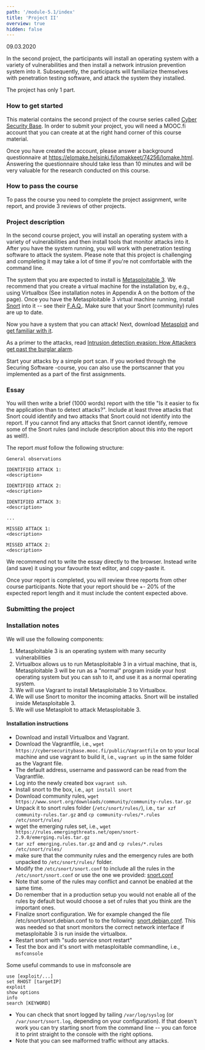 ```yaml
---
path: '/module-5.1/index'
title: 'Project II'
overview: true
hidden: false
---
```

<deadline>09.03.2020</deadline>

In the second project, the participants will install an operating system with a
variety of vulnerabilities and then install a network intrusion prevention
system into it. Subsequently, the participants will familiarize themselves with
penetration testing software, and attack the system they installed.


<please-login></please-login>

The project has only 1 part.

### How to get started

This material contains the second project of the course series called [Cyber
Security Base](https://cybersecuritybase.mooc.fi/).  In order to submit your
project, you will need a MOOC.fi account that you can create at at the right
hand corner of this course material.

Once you have created the account, please answer a background questionnaire at
https://elomake.helsinki.fi/lomakkeet/74256/lomake.html. Answering the
questionnaire should take less than 10 minutes and will be very valuable for
the research conducted on this course.

### How to pass the course

To pass the course you need to complete the project assignment, write report,
and provide 3 reviews of other projects.

### Project description

In the second course project, you will install an operating system with a
variety of vulnerabilities and then install tools that monitor attacks into
it. After you have the system running, you will work with penetration
testing software to attack the system. Please note that this project is
challenging and completing it may take a lot of time if you're not
comfortable with the command line.

The system that you are expected to install is [Metasploitable
3](https://github.com/rapid7/metasploitable3/). We recommend that you create a
virtual machine for the installation by, e.g., using Virtualbox (See
installation notes in Appendix A on the bottom of the page). Once you have the
Metasploitable 3 virtual machine running, install
[Snort](https://www.snort.org/) into it -- see their
[F.A.Q.](https://www.snort.org/faq). Make sure that your Snort (community)
rules are up to date.

Now you have a system that you can attack! Next, download [Metasploit](https://www.metasploit.com/) and [get familiar with it](https://www.rapid7.com/products/metasploit/).

As a primer to the attacks, read [Intrusion detection evasion: How Attackers get past the burglar alarm](https://www.sans.org/reading-room/whitepapers/detection/intrusion-detection-evasion-attackers-burglar-alarm-1284).

Start your attacks by a simple port scan. If you worked through the Securing Software -course, you can also use the portscanner that you implemented as a part of the first assignments.


### Essay

You will then write a brief (1000 words) report with the title "Is it easier to fix the application than to detect attacks?". Include at least three attacks that Snort could identify and two attacks that Snort could not identify into the report. If you cannot find any attacks that Snort cannot identify, remove some of the Snort rules (and include description about this into the report as well!).


The report _must_ follow the following structure:

```foo
General observations

IDENTIFIED ATTACK 1:
<description>

IDENTIFIED ATTACK 2:
<description>

IDENTIFIED ATTACK 3:
<description>

...

MISSED ATTACK 1:
<description>

MISSED ATTACK 2:
<description>
```

We recommend not to write the essay directly to the browser. Instead write (and
save) it using your favourite text editor, and copy-paste it.

Once your report is completed, you will review three reports from other course
participants. Note that your report should be +- 20% of the expected report
length and it must include the content expected above.

### Submitting the project

<quiz id="a77a4d33-855e-411f-a4f7-dd63b31796e2"></quiz>


### Installation notes

We will use the following components:
1. Metasploitable 3 is an operating system with many security vulnerabilities
2. Virtualbox allows us to run Metasploitable 3 in a virtual machine, that is, Metasploitable 3 will be run as a "normal" program inside your host operating system but you can
ssh to it, and use it as a normal operating system.
3. We will use Vagrant to install Metasploitable 3 to Virtualbox.
4. We will use Snort to monitor the incoming attacks. Snort will be installed inside Metasploitable 3.
5. We will use Metasploit to attack Metasploitable 3.


#### Installation instructions

- Download and install Virtualbox and Vagrant.
- Download the Vagrantfile, i.e., `wget https://cybersecuritybase.mooc.fi/public/Vagrantfile` on to your local machine and use vagrant to build it, i.e., `vagrant up` in the same folder as the Vagrant file.
- The default address, username and password can be read from the Vagrantfile.
- Log into the newly created box `vagrant ssh`.
- Install snort to the box, i.e., `apt install snort`
- Download community rules, `wget https://www.snort.org/downloads/community/community-rules.tar.gz`
- Unpack it to snort rules folder (`/etc/snort/rules/`), i.e., `tar xzf community-rules.tar.gz` and `cp community-rules/*.rules /etc/snort/rules/`
- wget the emerging rules set, i.e., `wget https://rules.emergingthreats.net/open/snort-2.9.0/emerging.rules.tar.gz`
- `tar xzf emerging.rules.tar.gz` and and `cp rules/*.rules /etc/snort/rules/`
- make sure that the community rules and the emergency rules are both unpacked to `/etc/snort/rules/` folder.
- Modify the `/etc/snort/snort.conf` to include all the rules in the `/etc/snort/snort.conf` or use the one we provided: [snort.conf](snort.conf)
- Note that some of the rules may conflict and cannot be enabled at the same time.
- Do remember that in a production setup you would not enable all of the rules by default but would choose a set of rules that you think are the important ones. 
- Finalize snort configuration. We for example changed the file /etc/snort/snort.debian.conf to to the following: [snort.debian.conf](snort.debian.conf).
This was needed so that snort monitors the correct network interface if metasploitable 3 is run inside the virtualbox.
- Restart snort with "sudo service snort restart"
- Test the box and it's snort with metasploitable commandline, i.e., `msfconsole`

Some useful commands to use in msfconsole are

```code
use [exploit/...]
set RHOST [targetIP]
exploit
show options
info
search [KEYWORD]
```

- You can check that snort logged by tailing `/var/log/syslog` (or `/var/snort/snort.log`, depending on your configuration). If that doesn't work you can try starting snort from the command line -- you can force it to print straight to the console with the right options.
- Note that you can see malformed traffic without any attacks.

<exercises-in-this-section></exercises-in-this-section>
